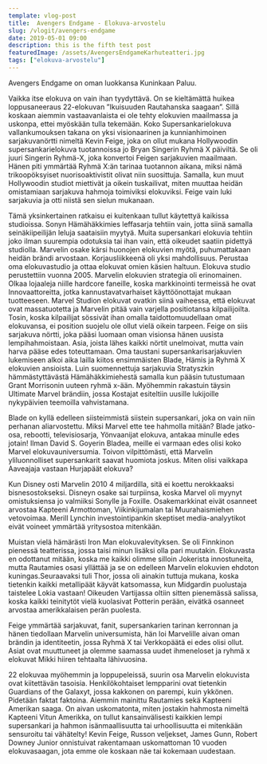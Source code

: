 ```yaml
---
template: vlog-post
title:  Avengers Endgame - Elokuva-arvostelu
slug: /vlogit/avengers-endgame
date: 2019-05-01 09:00
description: this is the fifth test post
featuredImage: /assets/AvengersEndgameKarhuteatteri.jpg
tags: ["elokuva-arvostelu"]
---
```

Avengers Endgame on oman luokkansa Kuninkaan Paluu.

Vaikka itse elokuva on vain ihan tyydyttävä. On se kieltämättä huikea loppusaneeraus 22-elokuvan ”Ikuisuuden Rautahanska saagaan”. Sillä koskaan aiemmin vastaavanlaista ei ole tehty elokuvien maailmassa ja uskonpa, ettei myöskään tulla tekemään.
Koko Supersankarielokuva vallankumouksen takana on yksi visionaarinen ja kunnianhimoinen sarjakuvanörtti nimeltä Kevin Feige, joka on ollut mukana Hollywoodin supersankarielokuva tuotannoissa jo Bryan Singerin Ryhmä X päiviltä. Se oli juuri Singerin Ryhmä-X, joka konvertoi Feigen sarjakuvien maailmaan. Hänen piti ymmärtää Ryhmä X:än tarinaa tuotannon aikana, miksi nämä trikoopöksyiset nuorisoaktivistit olivat niin suosittuja. Samalla, kun muut Hollywoodin studiot miettivät ja oikein tuskailivat, miten muuttaa heidän omistamiaan sarjakuva hahmoja toimiviksi elokuviksi. Feige vain luki sarjakuvia ja otti niistä sen sielun mukanaan.

Tämä yksinkertainen ratkaisu ei kuitenkaan tullut käytettyä kaikissa studioissa. Sonyn Hämähäkkimies leffasarja tehtiin vain, jotta siinä samalla seinäkiipeilijän leluja saataisiin myytyä.  Muita supersankari elokuvia tehtiin joko ilman suurempia odotuksia tai ihan vain, että oikeudet saatiin pidettyä studiolla. Marvelin osake kärsi huonojen elokuvien myötä, puhumattakaan heidän brändi arvostaan. Korjausliikkeenä oli yksi mahdollisuus. Perustaa oma elokuvastudio ja ottaa elokuvat omien käsien haltuun. Elokuva studio perustettiin vuonna 2005. Marvelin elokuvien strategia oli erinomainen. Olkaa lojaaleja niille hardcore faneille, koska markkinointi termeissä he ovat Innovaattoreitta, jotka kannustavatvarhaiset käyttöönottajat mukaan tuotteeseen. Marvel Studion elokuvat ovatkin siinä vaiheessa, että elokuvat ovat massatuotetta ja Marvelin pitää vain varjella positiotansa kilpailijoilta. Tosin, koska kilpailijat sössivät ihan omalla taidottomuudellaan omat elokuvansa, ei position suojelu ole ollut vielä oikein tarpeen. Feige on siis sarjakuva nörtti, joka pääsi luomaan oman visionsa hänen uusista lempihahmoistaan. Asia, joista lähes kaikki nörtit unelmoivat, mutta vain harva pääse edes toteuttamaan. Oma taustani supersankarisarjakuvien lukemiseen alkoi aika lailla kiitos ensimmäisten Blade, Hämis ja Ryhmä X elokuvien ansioista.  Luin suomennettuja sarjakuvia Stratyszkin hämmästyttävästä Hämähäkkimiehestä samalla kun pääsin tutustumaan Grant Morrisonin uuteen ryhmä x-ään. Myöhemmin rakastuin täysin Ultimate Marvel brändiin, jossa Kostajat esiteltiin uusille lukijoille nykypäivien teemoilla vahvistamana. 

Blade on kyllä edelleen siisteimmistä siistein supersankari, joka on vain niin perhanan aliarvostettu. Miksi Marvel ette tee hahmolla mitään? Blade jatko-osa, rebootti, televisiosarja, Yönvaanijat elokuva, antakaa minulle edes jotain! Ilman David S. Goyerin Bladea, meille ei varmaan edes olisi koko Marvel elokuvauniversumia. Toivon vilpittömästi, että Marvelin yliluonnolliset supersankarit saavat huomiota joskus. Miten olisi vaikkapa Aaveajaja vastaan Hurjapäät elokuva?

Kun Disney osti Marvelin 2010 4 miljardilla, sitä ei koettu nerokkaaksi bisnesostokseksi. Disneyn osake sai turpiinsa, koska Marvel oli myynyt omistuksiensa jo valmiiksi Sonylle ja Foxille. Osakemarkkinat eivät osanneet arvostaa Kapteeni Armottoman, Viikinkijumalan tai Muurahaismiehen vetovoimaa. Merill Lynchin investointipankin skeptiset media-analyytikot eivät voineet ymmärtää yritysostoa mitenkään.

Muistan vielä hämärästi Iron Man elokuvalevityksen. Se oli Finnkinon pienessä teatterissa, jossa taisi minun lisäksi olla pari muutakin. Elokuvasta en odottanut mitään, koska me kaikki olimme silloin Jokerista innostuneita, mutta Rautamies osasi yllättää ja se on edelleen Marvelin elokuvien ehdoton kuningas.Seuraavaksi tuli Thor, jossa oli ainakin tuttuja mukana, koska tietenkin kaikki metallipäät käyvät katsomassa, kun Midgardin puolustaja taistelee Lokia vastaan! Oikeuden Vartijassa oltiin sitten pienemässä salissa, koska kaikki teinitytöt vielä kuolasivat Potterin perään, eivätkä osanneet arvostaa amerikkalaisen perän puolesta.

Feige ymmärtää sarjakuvat, fanit, supersankarien tarinan kerronnan ja hänen tiedollaan Marvelin universumista, hän loi Marvelille aivan oman brändin ja identiteetin, jossa Ryhmä X tai Verkkopäätä ei edes olisi ollut. Asiat ovat muuttuneet ja olemme saamassa uudet ihmeneloset ja ryhmä x elokuvat Mikki hiiren tehtaalta lähivuosina.

22 elokuvaa myöhemmin ja loppupeleissä, suurin osa Marvelin elokuvista ovat kiitettävän tasoisia. Henkilökohtaiset lempparini ovat tietenkin Guardians of the Galaxyt, jossa kakkonen on parempi, kuin ykkönen. Pidetään faktat faktoina. Aiemmin mainittu Rautamies sekä Kapteeni Amerikan saaga. On aivan uskomatonta, miten jostakin hahmosta nimeltä Kapteeni Vitun Amerikka, on tullut kansainvälisesti kaikkien lempi supersankari ja hahmon isänmaallisuutta tai urhoollisuutta ei mitenkään sensuroitu tai vähätelty! Kevin Feige, Russon veljekset, James Gunn, Robert Downey Junior onnistuivat rakentamaan uskomattoman 10 vuoden elokuvasaagan, jota emme ole koskaan näe tai kokemaan uudestaan.
